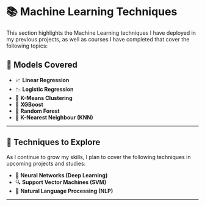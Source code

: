 # 📚 Machine Learning Techniques

This section highlights the Machine Learning techniques I have deployed in my previous projects, as well as courses I have completed that cover the following topics:

## 🌟 Models Covered
- 📈 **Linear Regression**  
- 📉 **Logistic Regression**  
- 🎯 **K-Means Clustering**  
- 🚀 **XGBoost**  
- 🌲 **Random Forest**  
- 🤖 **K-Nearest Neighbour (KNN)**

---

## 🚧 Techniques to Explore
As I continue to grow my skills, I plan to cover the following techniques in upcoming projects and studies:
- 🧠 **Neural Networks (Deep Learning)**  
- 🔍 **Support Vector Machines (SVM)**   
- 🌌 **Natural Language Processing (NLP)**  
---
